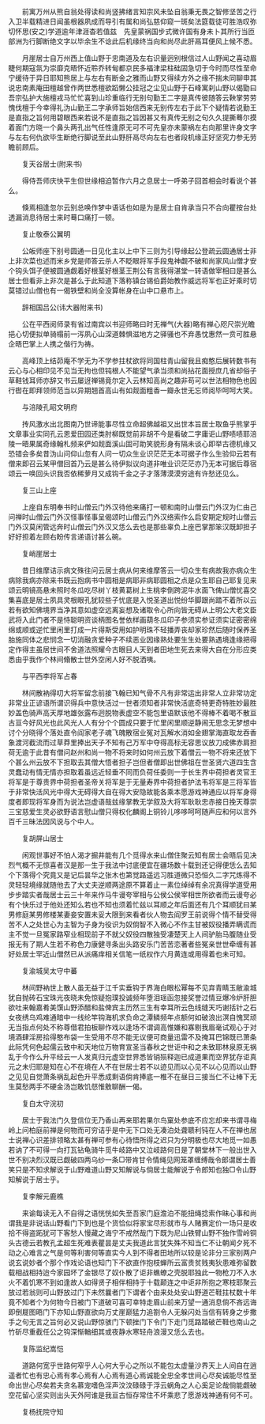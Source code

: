 <!-- { "loadSidebar": true } -->
　　前寓万州从熊自翁处得读和尚竖拂绪言知宗风未坠自翁秉无畏之智修坚苦之行入卫半载精进日闻虽根器夙成而导引有属和尚弘慈仰窥一斑矣法筵载徒可胜浩叹弥切怀思(安之)学道逾年津涯杳若值兹　先皇蒙祸国步式微许国有身未卜其所行当匝部洲为行脚断绝文字以毕余生不谂此后机缘终当向和尚尽此肝鬲耳便风上候不悉。

　　月崖居士自万州西上值山野于忠南道及左右识量迥别根信过人山野闻之喜动眉睫何期寇氛为崇靡克晤怀近聆乔转甸都京民多福津梁柱础固急切于今时而尽性至命宁缓待于异日耶知熊居上与左右有断金之雅而山野又得续方外之缘不揣未同聊申其说忠南素庵田檀越曾作两世悉檀欲蹈懒公挂冠之尘见山野于石峰寓刹山野以偈勖曰吾宗弘护大施檀戎马忙忙喜到山珍重临行无别句勤王二字是真传彼随答云鞅掌劳劳愧伐檀于今幸得礼沩山勤王二字承师旨始信西来无别传左右于此下个疑情若说勤王是直指之旨何用碧眼西来若说不是直指之旨因甚又有真传无别之句久久提撕蓦尔摸着面门方晓一个鼻头两孔出气任性逢原无可不可先皇亦未蒙祸左右向那里许身文字与左右何仇欲毕生断绝行脚说至此山野肝鬲尽向左右也者段机缘正好坚究力参无劳瞻前顾后。

　　复天谷居士(附来书)

　　得侍吾师庆快平生但世缘相迫暂作六月之息居士一呼弟子回首相会时看说个甚么。

　　倏焉相逢忽尔云别总唤作梦中语话也如是为是居士自肯承当只不合向瞿按台处透漏消息待居士来时蓦口痛打一顿。

　　复止敬泰公翼明

　　公皈师座下别号圆通一日见化主以上中下三则为引导缘起公登疏云圆通居士非上非次菜也述而米乡党是师答云杀人不眨眼将军手段鬼神觑不破和尚家风山僧才安个钩头饵子便被圆通觑着好根茎好根茎王荆公有言我得湛堂一转语做宰相曰是甚么居士但看非上非次是甚么于此知道下落称镇台锡伯爵始教作威远将军也正好乘时切莫错过山僧也有一偈铁壁和尚全没算帐身在山中口悬市上。

　　辞相国吕公(讳大器附来书)

　　公在平西阅师录有省过南宾以书迎师略曰时无禅气(大器)略有禅心咫尺崇光瞻挹心切便拟单骑榻前一泻夙心山深道棘惧滋地方之驿骚也不弃愚忱惠然一贲可胜悬企晤巴掌上人携之偕行为祷。

　　高峰顶上结茆庵不学无为不学参拄杖欲将同国柱青山留我且痴憨后展转数书有云心与心相印见不见当无拘也但钝根人不能望气承当须和尚拈花面授庶几省却俗子草鞋钱耳师亦辞又书云屡迓禅锡竟尔定入云林知高尚之趣非苟可以世法相物色也因行辔在即拜领师范当以异期翘首高山有如觌面粗香一瓣永世无忘师阅毕呵呵大笑。

　　与涪陵孔昭文明府

　　抟风激水出北图南乃世谛能事尽性立命超佛越祖又出世本旨居士取鱼乎熊掌乎文章事业实同孔云恩爱田园还类肘柳既觉前非胡不今是看破二字庸讵山野啧啧耶涪陵一晤果属奇缘翰札频来俨如觌面溪山固可助笑貌形身有隔未谈心即举古德机缘又恐错会多矣昔沩山问仰山忽有人问一切众生业识茫茫无本可据子作么生验仰云若有僧来即召云某甲僧回首乃云是甚么待伊拟议向道非唯业识茫茫亦乃无本可据后尊宿颂云一唤回头识我否依稀萝月又成钩千金之子才落薄漠漠穷途有许愁还见么。

　　复三山上座

　　上座自东明奉书时山僧云门外汉待他来痛打一顿和南时山僧云门外汉为仁由己问禅时山僧云门外汉怪事怪事呈偈颂时山僧云门外汉络索作么启安期定规时山僧云门外汉莫闲管远奔时山僧云门外汉又恁么去也是那些辜负上座巴掌那笨汉既卸担子好好担着左顾右盼传言递语讨甚么碗。

　　复峭崖居士

　　昔日维摩诘示病文殊往问云居士病从何来维摩答云一切众生有病故我亦病众生病除我病亦除来书既云抱病书中圆相是病耶非病耶圆相之点是众生耶自己耶复见来颂云明镜高悬未照时冬瓜吃尽树丫枝黄葛树上生桃李倒跨泥牛水面飞俾山僧忧喜交集喜底是居士夙具灵根眼孔犹较些子忧底是入悦圣道出悦纷华脚跟尚踏不着所以云若有欲知佛境界当净其意如虚空远离妄想及诸取令心所向皆无碍从上明公大老文臣武将入此门者不是恃聪明资谈柄图名誉依样画葫冬瓜印子参须实参证须实证密密绵绵或顺或逆忙里闲里打成一片得斯受用如护明珠不轻播弄丧却家珍然后随时保养圣胎施同体之悲悯念一切消融贪爱种子不续恶业因缘熟处要生生处要熟遇境逢缘把得定作得主虽居世间不舍道法照耀今古眼目人天到者田地生死去来得大自在分形应类悉由乎我作个林间翛散士世外空闲人好不脱洒咦。

　　与平西李将军占春

　　林间散衲得叨大将军留念前接飞翰已知气骨不凡有非常运出非常人立非常功定非常业正谚语所谓识得兵中意快活过一世者须知者非常快活底奇特更奇特胜妙最胜妙盖色骑声高天厚地雄张露布迥脱物表虚空不能包里语默该他不得棒不着喝不散亘古亘今好风光也此风光人人有分个个圆成只要于忙里闲里顺逆静闹无思念无梦想中讨个分晓得个落处直令阎家老子魂飞魄散宿业冤对瓦解水消如金翅掌海直取龙吞香象渡河截流而过草莽里捧出天子不知有己万军中夺得高标无容思议放刀成佛赤肩担荷无逾于此昔有僧问赵州和尚一物不将来时如何州云放下着僧云一物不将来还放下个甚么州云放不下担取去其僧大悟者担子岂但者僧即出世佛祖在世圣贤六道四生含灵蠢动有情无情亦担取着虽远近轻垂不同而负荷任委则一于长生界中荷担者灵官王将军是于尊贵界中荷担者圣帝关将军是于无量寿界中荷担者护法韦将军是三将军皆于非常快活风光中得大无碍得大自在得大安隐故能各乘本愿游戏神通应以将军身得度者即现将军身而为说法岂虚语哉兹缘掌教无学叙及大将军耿耿忠赤接日挽天尊崇三宝慈爱生灵必欲野语言慰山僧只得权化麟阁上铜铃儿哆哆呵呵随声应和何以言外百千三昧法因风说与个中人。

　　复胡屏山居士

　　闲观世事好不怕人渴才掘井能有几个觅得水来山僧住聚云知有居士会晤后见决烈气概不无惊喜者汉是那一生于我法中讨底便宜在疆场数十载到还记得便恁么去知个下落得个究竟又是记后昙华之张木也第觉路遥远习胜道微只恐恒久二字咒炼得不灵轻轻境缘就随他去了大丈夫逆顺两途原不算着止一素位绰绰有余况真得学道受用步步踏实者哉居士云三十年来作马牛谩夸宰相与公侯公侯宰相世所欲者而云谩夸必有个快乐过于他处还知么若也不知也须着忙兹以耳顺之年后面还有几个耳顺犹曰某男修庭某男修楼某妻妾安置未妥大限到来看者伙人物去阎罗王前说得个情不替受得苦不人之处世心为主智为子身为役识为奴倘智不入微心不作主甘被奴役播弄瞒谎而主不觉一旦冤家路窄业相现前子不就父奴役四散独受凄楚天上人间驴胎马腹随业受报无有了期人生若不称色力康健寻条出头路安乐门苦苦恋著者些冤亲世世牵缠有甚好处居士罕近山僧然已从派痛痒相关信笔一纸权作六月黄连或用得着也未可知。

　　复渝城吴太守中蕃

　　林间野衲世上散人虽无益于江千实垂钩于界海白眼松幂每不见弃青睛玉敝渝城犹自抛砖石宝珠光夜晓未免惊疑抱璞投诚频年堕泪瑶函忽接奖誉过情豆爆冷炉肝胆欲吐来翰嘉肴美馔山野添醋和盐俾宾主历然三生有幸耳所云色线缝天巧谢括针之石女夜绣乌鸡难通暗中一线纶竿钩海机求负命之潭鳞频年点额何如破浪出溟自愧冥顽无当指点何处不称尊借君拍板聊作戏以逢场不谓调高惟嫌和寡剔我眉毫试观心于对境酒肆淫房拾得憨布袋一生受用不尽不能无议便可商量迅雷不及掩耳巴锦既已萧条此际凭何色起儒云致中和天地位万物育宣圣当春秋之世讵中和之未致耶林泉原无祸乱于今作么升平经云一人发真归元虚空世界悉皆销殒释迦已成道果而空界犹存讵真元之未归耶是知在心不在境在人不在世居士若不以迹见而以心见不以心见而以山野之见见自觉萧条祸乱起色升平悉成剩语倘肯捧底一椎不在昼日三接当仁不让棒下无生莫愁两手不硬金汤岂敢饥惄惟敫聊酬一偈。

　　复白太守浣初

　　居士于我法门久登信位无乃香山再来耶若果尔鸟窠处参底不应忘却来书谓寻梅岭上问柏庭前禅是何物而可穷诘乎是中无下口处无凑泊处聋聩利钝在人不在禅也居士说禅心识差排领略太甚有禅可参有心待悟所得之迟只为分明极也尽大地觅一如愚若讷了不可得一向打瓦钻龟骑牛觅牛岐路中又泣岐路何日是了朝堂林下一般出世入世不别决烈汉既已觑破四两乌纱一条□带肯甘令情绳见网笼罩缠缚哉令郎谓居士善笑只是不知求解说于山野难道山野又知解说与倘居士能解说于令郎知也独□令山野知解说于居士乎。

　　复李解元鹿樵

　　来谕每读无入不自得之语恍恍如失至吾家门庭澹泊不能扭绳捻索作昧心事和尚谓我是非说话山野看门下到也是个货恰似将家宝尽形就市与人赌赛定价一场只是收拾不得盗跖犹可下客愁人慢藏之诲宁不戒然哉门下既为尼山铁臂山野不独作雪岭铜头古德云若教孔孟超生死难表瞿昙是丈夫我道此言犹失殊不知当仁不让朝闻夕死不动之心难言之气是何等利害何等直实今人到不得者田地所以较是论非分三家别两户说玄说妙者个那个作戏论语也知门下不欲直作抱枝蝉所云富贵贫贱夷狄患难弥留数载相战相持迨今家园坏了金银尽了奴仆散了讵非蟭蟟之壳脱耶独此一物枪刀不入水火不着饥寒不到如逢故人如得贤子相伴相持于十载颠连之中讵非所抱之寒枝耶聚云放过若翁则可山野放过门下未然曩者门下谓者个由来处处安山野道芒鞋拄杖数十年竟不知者个为何物今日被门下道破可喜可幸特走眉山前来万望一通消息倘不吝远诲即倒屣图晤门下亦知山野直欲向万丈崖巅猛力追劄令人无躲闪处当信有转身之步撒手之句无言之旨何必又说山野惊骇门下顿挫门下令门下走门觅路踏破芒鞋也南山之竹斫尽重截任公之钩深惭輶细其或夜静水寒轻舟浪漫又恁么去也。

　　复陈监纪嵩恺

　　道路何宽乎世路何窄乎人心何大乎心之所以不能包太虚量沙界天上人间自在逍遥者忙也有忠心焉有孝心焉有人心焉有道心焉诚能全忠全孝世间心尽矣诚能尽性至命出世心尽矣若夫贪名慕宠嗜色淫声汶汶碌碌于浮云蜗角之人心奚足论哉倘能觑破空花留心坚实则出头天外阿谁是我亘古恒存常住不坏乘悲了愿游戏神通有何不可。

　　复杨抚院守知

